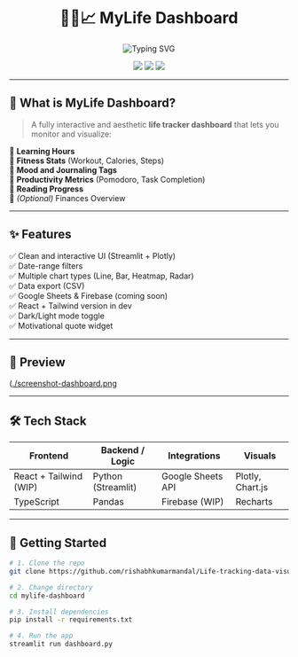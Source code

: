 <h1 align="center">🧠💪📈 MyLife Dashboard</h1>
<p align="center">
  <img src="https://readme-typing-svg.herokuapp.com?font=Fira+Code&size=22&duration=3000&pause=1000&color=36BCF7&center=true&vCenter=true&width=650&lines=Your+Personal+Growth+Tracker!;Learning+%7C+Fitness+%7C+Mood+%7C+Productivity;One+dashboard+to+visualize+your+entire+life" alt="Typing SVG" />
</p>

<p align="center">
  <img src="https://img.shields.io/badge/Built%20With-Streamlit-blue?style=for-the-badge&logo=python" />
  <img src="https://img.shields.io/badge/Status-Active-green?style=for-the-badge&logo=github" />
  <img src="https://img.shields.io/badge/Deployed%20On-Streamlit%20Cloud-orange?style=for-the-badge&logo=cloudflare" />
</p>

---

## 🧩 What is MyLife Dashboard?

> A fully interactive and aesthetic **life tracker dashboard** that lets you monitor and visualize:

🔹 **Learning Hours**  
🔹 **Fitness Stats** (Workout, Calories, Steps)  
🔹 **Mood and Journaling Tags**  
🔹 **Productivity Metrics** (Pomodoro, Task Completion)  
🔹 **Reading Progress**  
🔹 *(Optional)* Finances Overview  

---

## ✨ Features

✅ Clean and interactive UI (Streamlit + Plotly)  
✅ Date-range filters  
✅ Multiple chart types (Line, Bar, Heatmap, Radar)  
✅ Data export (CSV)  
✅ Google Sheets & Firebase (coming soon)  
✅ React + Tailwind version in dev  
✅ Dark/Light mode toggle  
✅ Motivational quote widget  

---

## 📸 Preview

([./screenshot-dashboard.png](https://github.com/rishabhkumarmandal-ai/Life-Tracking-Data-Visualization/blob/main/Screenshot%202025-06-05%20205934.png)


---

## 🛠️ Tech Stack

| Frontend       | Backend / Logic   | Integrations       | Visuals         |
|----------------|-------------------|--------------------|-----------------|
| React + Tailwind (WIP) | Python (Streamlit) | Google Sheets API | Plotly, Chart.js |
| TypeScript       | Pandas            | Firebase (WIP)     | Recharts        |

---

## 🚀 Getting Started

```bash
# 1. Clone the repo
git clone https://github.com/rishabhkumarmandal/Life-tracking-data-visualization.git

# 2. Change directory
cd mylife-dashboard

# 3. Install dependencies
pip install -r requirements.txt

# 4. Run the app
streamlit run dashboard.py
